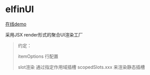 # elfinUI

[在线demo](https://codesandbox.io/s/elfinui-yndtm)

采用JSX render形式的聚合UI渲染工厂

> 约定：
>
> itemOptions 行配置
>
> slot渲染 通过指定作用域插槽 scopedSlots.xxx 来渲染静态插槽